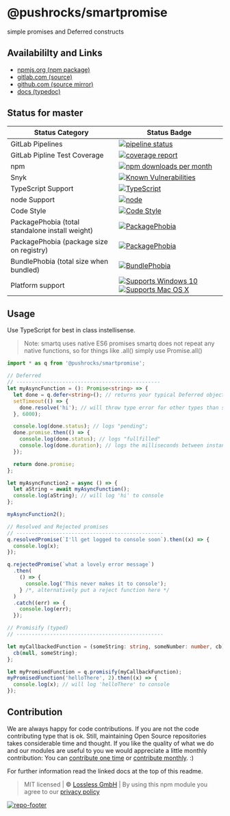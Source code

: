 # @pushrocks/smartpromise
simple promises and Deferred constructs

## Availabililty and Links
* [npmjs.org (npm package)](https://www.npmjs.com/package/@pushrocks/smartpromise)
* [gitlab.com (source)](https://gitlab.com/pushrocks/smartpromise)
* [github.com (source mirror)](https://github.com/pushrocks/smartpromise)
* [docs (typedoc)](https://pushrocks.gitlab.io/smartpromise/)

## Status for master

Status Category | Status Badge
-- | --
GitLab Pipelines | [![pipeline status](https://gitlab.com/pushrocks/smartpromise/badges/master/pipeline.svg)](https://lossless.cloud)
GitLab Pipline Test Coverage | [![coverage report](https://gitlab.com/pushrocks/smartpromise/badges/master/coverage.svg)](https://lossless.cloud)
npm | [![npm downloads per month](https://badgen.net/npm/dy/@pushrocks/smartpromise)](https://lossless.cloud)
Snyk | [![Known Vulnerabilities](https://badgen.net/snyk/pushrocks/smartpromise)](https://lossless.cloud)
TypeScript Support | [![TypeScript](https://badgen.net/badge/TypeScript/>=%203.x/blue?icon=typescript)](https://lossless.cloud)
node Support | [![node](https://img.shields.io/badge/node->=%2010.x.x-blue.svg)](https://nodejs.org/dist/latest-v10.x/docs/api/)
Code Style | [![Code Style](https://badgen.net/badge/style/prettier/purple)](https://lossless.cloud)
PackagePhobia (total standalone install weight) | [![PackagePhobia](https://badgen.net/packagephobia/install/@pushrocks/smartpromise)](https://lossless.cloud)
PackagePhobia (package size on registry) | [![PackagePhobia](https://badgen.net/packagephobia/publish/@pushrocks/smartpromise)](https://lossless.cloud)
BundlePhobia (total size when bundled) | [![BundlePhobia](https://badgen.net/bundlephobia/minzip/@pushrocks/smartpromise)](https://lossless.cloud)
Platform support | [![Supports Windows 10](https://badgen.net/badge/supports%20Windows%2010/yes/green?icon=windows)](https://lossless.cloud) [![Supports Mac OS X](https://badgen.net/badge/supports%20Mac%20OS%20X/yes/green?icon=apple)](https://lossless.cloud)

## Usage

Use TypeScript for best in class instellisense.

> Note: smartq uses native ES6 promises
> smartq does not repeat any native functions, so for things like .all() simply use Promise.all()

```typescript
import * as q from '@pushrocks/smartpromise';

// Deferred
// -----------------------------------------------
let myAsyncFunction = (): Promise<string> => {
  let done = q.defer<string>(); // returns your typical Deferred object
  setTimeout(() => {
    done.resolve('hi'); // will throw type error for other types than string as argument ;)
  }, 6000);

  console.log(done.status); // logs "pending";
  done.promise.then(() => {
    console.log(done.status); // logs "fullfilled"
    console.log(done.duration); // logs the milliseconds between instantiation and fullfillment
  });

  return done.promise;
};

let myAsyncFunction2 = async () => {
  let aString = await myAsyncFunction();
  console.log(aString); // will log 'hi' to console
};

myAsyncFunction2();

// Resolved and Rejected promises
// ------------------------------------------------
q.resolvedPromise(`I'll get logged to console soon`).then((x) => {
  console.log(x);
});

q.rejectedPromise(`what a lovely error message`)
  .then(
    () => {
      console.log('This never makes it to console');
    } /*, alternatively put a reject function here */
  )
  .catch((err) => {
    console.log(err);
  });

// Promisify (typed)
// ------------------------------------------------

let myCallbackedFunction = (someString: string, someNumber: number, cb) => {
  cb(null, someString);
};

let myPromisedFunction = q.promisify(myCallbackFunction);
myPromisedFunction('helloThere', 2).then((x) => {
  console.log(x); // will log 'helloThere' to console
});
```

## Contribution

We are always happy for code contributions. If you are not the code contributing type that is ok. Still, maintaining Open Source repositories takes considerable time and thought. If you like the quality of what we do and our modules are useful to you we would appreciate a little monthly contribution: You can [contribute one time](https://lossless.link/contribute-onetime) or [contribute monthly](https://lossless.link/contribute). :)

For further information read the linked docs at the top of this readme.

> MIT licensed | **&copy;** [Lossless GmbH](https://lossless.gmbh)
| By using this npm module you agree to our [privacy policy](https://lossless.gmbH/privacy)

[![repo-footer](https://lossless.gitlab.io/publicrelations/repofooter.svg)](https://maintainedby.lossless.com)
